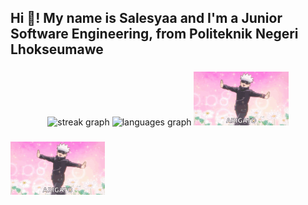 <h2 align="left">Hi 👋! My name is Salesyaa and I'm a Junior Software Engineering, from Politeknik Negeri Lhokseumawe</h2>

###

<div align="center">
    <!--<img src="https://github-readme-stats.vercel.app/api?username=Salesyaa&hide_title=false&hide_rank=false&show_icons=true&include_all_commits=true&count_private=true&disable_animations=false&theme=dracula&locale=en&hide_border=false" height="150" alt="stats graph" /> -->
    <img src="https://streak-stats.demolab.com?user=Salesyaa&locale=en&mode=daily&theme=dracula&hide_border=false&border_radius=5" height="150" alt="streak graph" />
    <img src="https://github-readme-stats.vercel.app/api/top-langs?username=Salesyaa&locale=en&hide_title=false&layout=compact&card_width=320&langs_count=5&theme=dracula&hide_border=false" height="150" alt="languages graph" />
    <img width="30%" src="gojo.gif" />
</div>

###

<img width="30%" src="gojo.gif" />

###
